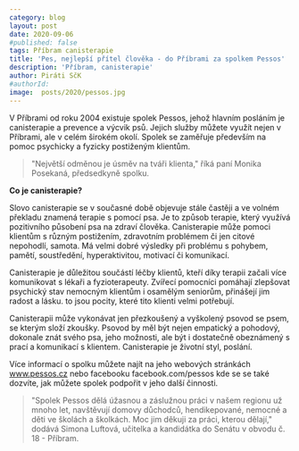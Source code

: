 ```yaml
---
category: blog
layout: post
date: 2020-09-06
#published: false
tags: Příbram canisterapie
title: 'Pes, nejlepší přítel člověka - do Příbrami za spolkem Pessos'
description: 'Příbram, canisterapie' 
author: Piráti SčK
#authorId: 
image:  posts/2020/pessos.jpg
---
```


V Příbrami od roku 2004 existuje spolek Pessos, jehož hlavním posláním je canisterapie a prevence a výcvik psů. Jejich služby můžete využít nejen v Příbrami, ale v celém širokém okolí. Spolek se zaměřuje především na pomoc psychicky a fyzicky postiženým klientům.

> "Největší odměnou je úsměv na tváři klienta," říká paní Monika Posekaná, předsedkyně spolku.

**Co je canisterapie?**

Slovo canisterapie se v současné době objevuje stále častěji a ve volném překladu znamená terapie s pomocí psa. Je to způsob terapie, který využívá pozitivního působení psa na zdraví člověka. Canisterapie může pomoci klientům s různým postižením, zdravotním problémem či jen citové nepohodlí, samota. Má velmi dobré výsledky při problému s pohybem, pamětí, soustředění, hyperaktivitou, motivací či komunikací. 

Canisterapie je důležitou součástí léčby klientů, kteří díky terapii začali více komunikovat s lékaři a fyzioterapeuty. Zvířecí pomocníci pomáhají zlepšovat psychický stav nemocným klientům i osamělým seniorům, přinášejí jim radost a lásku. to jsou pocity, které tito klienti velmi potřebují. 

Canisterapii může vykonávat jen přezkoušený a vyškolený psovod se psem, se kterým složí zkoušky. Psovod by měl být nejen empatický a pohodový, dokonale znát svého psa, jeho možnosti, ale být i dostatečně obeznámený s prací a komunikací s klientem. Canisterapie je životní styl, poslání. 

Více informací o spolku můžete najít na jeho webových stránkách www.pessos.cz nebo facebooku facebook.com/pessos kde se se také dozvíte, jak můžete spolek podpořit v jeho další činnosti.

> "Spolek Pessos dělá úžasnou a záslužnou práci v našem regionu už mnoho let, navštěvují domovy důchodců, hendikepované, nemocné a děti ve školách a školkách. Moc jim děkuji za práci, kterou dělají," dodává Simona Luftová, učitelka a kandidátka do Senátu v obvodu č. 18 - Příbram.

